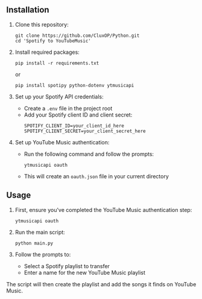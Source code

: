 ## Installation

1. Clone this repository:

   ```
   git clone https://github.com/CluxOP/Python.git
   cd 'Spotify to YouTubeMusic'
   ```

2. Install required packages:

   ```
   pip install -r requirements.txt
   ```

   or

   ```
   pip install spotipy python-dotenv ytmusicapi
   ```

3. Set up your Spotify API credentials:

   - Create a `.env` file in the project root
   - Add your Spotify client ID and client secret:
     ```
     SPOTIFY_CLIENT_ID=your_client_id_here
     SPOTIFY_CLIENT_SECRET=your_client_secret_here
     ```

4. Set up YouTube Music authentication:
   - Run the following command and follow the prompts:
     ```
     ytmusicapi oauth
     ```
   - This will create an `oauth.json` file in your current directory

## Usage

1. First, ensure you've completed the YouTube Music authentication step:

   ```
   ytmusicapi oauth
   ```

2. Run the main script:

   ```
   python main.py
   ```

3. Follow the prompts to:
   - Select a Spotify playlist to transfer
   - Enter a name for the new YouTube Music playlist

The script will then create the playlist and add the songs it finds on YouTube Music.
